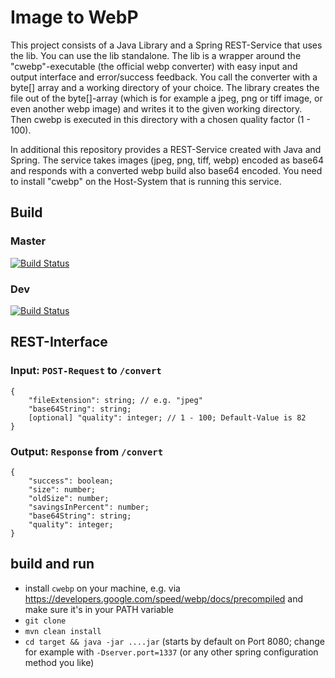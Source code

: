 # Image to WebP

This project consists of a Java Library and a Spring REST-Service that uses the lib. You can use the lib standalone. The lib is a wrapper around the "cwebp"-executable (the official webp converter) with easy input and output interface and error/success feedback. You call the converter with a byte[] array and a working directory of your choice. The library creates the file out of the byte[]-array (which is for example a jpeg, png or tiff image, or even another webp image) and writes it to the given working directory. Then cwebp is executed in this directory with a chosen quality factor (1 - 100).

In additional this repository provides a REST-Service created with Java and Spring. The service takes images (jpeg, png, tiff, webp) encoded as base64 and responds with a converted webp build also base64 encoded. You need to install "cwebp" on the Host-System that is running this service. 

## Build
### Master
[![Build Status](https://travis-ci.com/phip1611/img-to-webp-spring-service.svg?branch=master)](https://travis-ci.com/phip1611/img-to-webp-spring-service)
### Dev
[![Build Status](https://travis-ci.com/phip1611/img-to-webp-spring-service.svg?branch=dev)](https://travis-ci.com/phip1611/img-to-webp-spring-service)

## REST-Interface

### Input: `POST-Request` to `/convert`
```
{
    "fileExtension": string; // e.g. "jpeg"
    "base64String": string;
    [optional] "quality": integer; // 1 - 100; Default-Value is 82
}
```

### Output: `Response` from `/convert`
```
{
    "success": boolean;
    "size": number;
    "oldSize": number;
    "savingsInPercent": number;
    "base64String": string;
    "quality": integer;
}
```

## build and run
- install `cwebp` on your machine, e.g. via https://developers.google.com/speed/webp/docs/precompiled
and make sure it's in your PATH variable
- `git clone`
- `mvn clean install`
- `cd target && java -jar ....jar` (starts by default on Port 8080; change for example with `-Dserver.port=1337` (or any other spring configuration method you like)
